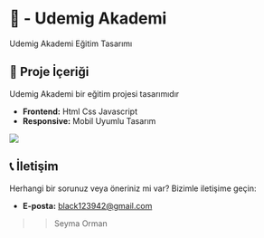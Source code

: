 # 🏢 - Udemig Akademi

Udemig Akademi Eğitim Tasarımı

## 📂 Proje İçeriği  

Udemig Akademi bir eğitim projesi tasarımıdır 

- **Frontend:** Html Css Javascript
- **Responsive:** Mobil Uyumlu Tasarım

![](UdemigAkademi.gif)

## 📞 İletişim  
Herhangi bir sorunuz veya öneriniz mi var? Bizimle iletişime geçin:  
- **E-posta:** black123942@gmail.com  
>> Seyma Orman


